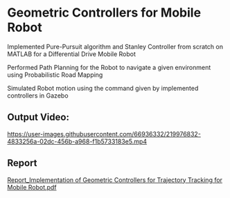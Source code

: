 # Geometric Controllers for Mobile Robot 

Implemented Pure-Pursuit algorithm and Stanley Controller from scratch on MATLAB for a Differential Drive Mobile Robot

Performed Path Planning for the Robot to navigate a given environment using Probabilistic Road Mapping

Simulated Robot motion using the command given by implemented controllers in Gazebo

## Output Video:

https://user-images.githubusercontent.com/66936332/219976832-4833256a-02dc-456b-a968-f1b5733183e5.mp4

## Report

[Report_Implementation of Geometric Controllers for Trajectory Tracking for Mobile Robot.pdf](https://github.com/Suketu999/GeometricController/files/10778040/Report_Implementation.of.Geometric.Controllers.for.Trajectory.Tracking.for.Mobile.Robot.pdf)
